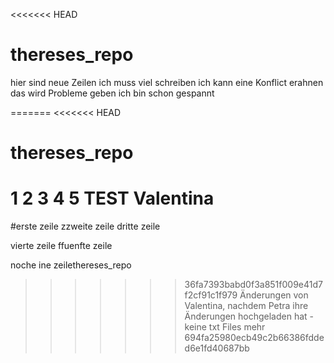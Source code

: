 <<<<<<< HEAD
# thereses_repo
hier sind neue Zeilen 
ich muss viel schreiben
ich kann eine Konflict erahnen
das wird Probleme geben
ich bin schon gespannt

=======
<<<<<<< HEAD
# thereses_repo
1
2
3
4
5
TEST Valentina
=======
#erste zeile
zzweite zeile
dritte zeile

vierte zeile
ffuenfte zeile

noche ine zeilethereses_repo
>>>>>>> 36fa7393babd0f3a851f009e41d7f2cf91c1f979
Änderungen von Valentina, nachdem Petra ihre Änderungen hochgeladen hat - keine txt Files mehr
>>>>>>> 694fa25980ecb49c2b66386fdded6e1fd40687bb
